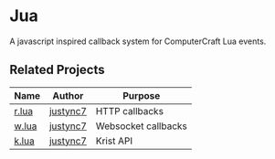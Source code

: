 # Jua
A javascript inspired callback system for ComputerCraft Lua events.


## Related Projects
Name | Author | Purpose
--- | --- | ---
[r.lua](https://github.com/justync7/r.lua) | [justync7](https://github.com/justync7/r.lua) | HTTP callbacks
[w.lua](https://github.com/justync7/w.lua) | [justync7](https://github.com/justync7/w.lua) | Websocket callbacks
[k.lua](https://github.com/justync7/k.lua) | [justync7](https://github.com/justync7/k.lua) | Krist API
